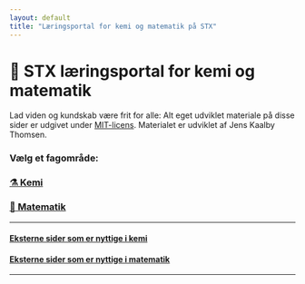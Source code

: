 ```yaml
---
layout: default
title: "Læringsportal for kemi og matematik på STX"
---
```


# 📘 STX læringsportal for kemi og matematik

Lad viden og kundskab være frit for alle: Alt eget udviklet materiale på disse sider er udgivet under [MIT-licens](https://opensource.org/licenses/MIT). Materialet er udviklet af Jens Kaalby Thomsen.

### Vælg et fagområde:

###  [⚗️ Kemi](./Kemi/index.html)
###  [📐 Matematik](./matematik/index.html)

--- 

#### [Eksterne sider som er nyttige i kemi](./ekst_kem/index.md) 

#### [Eksterne sider som er nyttige i matematik](./ekst_mat/index.md)
---







